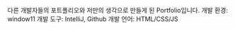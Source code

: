 다른 개발자들의 포트폴리오와 저만의 생각으로 만들게 된 Portfolio입니다. 
개발 환경: window11
개발 도구: IntelliJ, Github
개발 언어: HTML/CSS/JS
